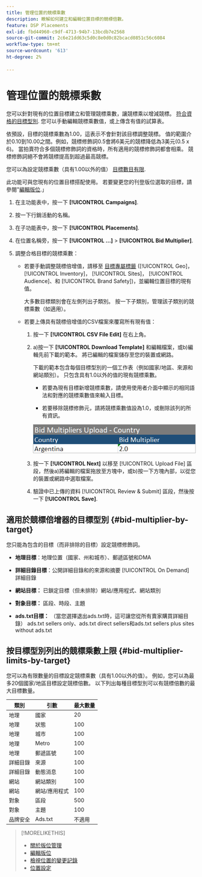 ```yaml
---
title: 管理位置的競標乘數
description: 瞭解如何建立和編輯位置目標的競標倍數。
feature: DSP Placements
exl-id: fbd44960-c9df-4713-94b7-13bcdb7e2568
source-git-commit: 2c6e21dd63c5d0c8e0d0c82bcacd0851c56c6084
workflow-type: tm+mt
source-wordcount: '613'
ht-degree: 2%

---
```


# 管理位置的競標乘數

您可以針對現有的位置目標建立和管理競標乘數，讓競標乘以增減競標。 [符合資格的目標型別](#bid-multiplier-by-target). 您可以手動編輯競標乘數值，或上傳含有值的試算表。

依預設，目標的競標乘數為1.00，這表示不會針對該目標調整競標。 值的範圍介於0.10到10.00之間。例如，競標修飾詞0.5會將6美元的競標降低為3美元(0.5 x 6)。 當拍賣符合多個競標修飾詞的資格時，所有適用的競標修飾詞都會相乘。 競標修飾詞絕不會將競標提高到超過最高競標。

您可以為設定競標乘數（具有1.00以外的值） [目標數目有限](#bid-multiplier-limits-by-target).

此功能可與您現有的位置目標搭配使用。 若要變更您的刊登版位選取的目標，請參閱&quot;[編輯版位](/help/dsp/campaign-management/placements/placement-edit.md).」

1. 在主功能表中，按一下 **[!UICONTROL Campaigns]**.

1. 按一下行銷活動的名稱。

1. 在子功能表中，按一下 **[!UICONTROL Placements]**.

1. 在位置名稱旁，按一下  **[!UICONTROL ...]** > **[!UICONTROL Bid Multiplier]**.

1. 調整合格目標的競標乘數：

   * 若要手動調整競標倍增值，請移至 [目標專屬標籤](#bid-multiplier-by-target) ([!UICONTROL Geo]， [!UICONTROL Inventory]， [!UICONTROL Sites]， [!UICONTROL Audience]、和 [!UICONTROL Brand Safety])，並編輯位置目標的現有值。

     大多數目標類別會在左側列出子類別。 按一下子類別，管理該子類別的競標乘數（如適用）。

   * 若要上傳具有競標倍增值的CSV檔案來覆寫所有現有值：

      1. 按一下 **[!UICONTROL CSV File Edit]** 在右上角。

      1. a)按一下 **[!UICONTROL Download Template]** 和編輯檔案，或b)編輯先前下載的範本。 將已編輯的檔案儲存至您的裝置或網路。

         下載的範本包含每個目標型別的一個工作表（例如國家/地區、來源和網站類別）。 只包含具有1.0以外的值的現有競標乘數。

         * 若要為現有目標新增競標乘數，請使用使用者介面中顯示的相同語法和對應的競標乘數值來輸入目標。

         * 若要移除競標修飾元，請將競標乘數值設為1.0，或刪除該列的所有資訊。

         ![競標乘數試算表檔案中的範例列](/help/dsp/assets/bid-multiplier-spreadsheet.png "競標乘數試算表檔案中的範例列")

      1. 按一下 **[!UICONTROL Next]** 以移至 [!UICONTROL Upload File] 區段，然後a)將編輯的檔案拖放至方塊中，或b)按一下方塊內部，以從您的裝置或網路中選取檔案。

      1. 驗證中已上傳的資料 [!UICONTROL Review & Submit] 區段，然後按一下 **[!UICONTROL Save]**.

## 適用於競標倍增器的目標型別 {#bid-multiplier-by-target}

您只能為包含的目標（而非排除的目標）設定競標修飾詞。

* **地理目標**：地理位置（國家、州和城市）、郵遞區號和DMA

* **詳細目錄目標**：公開詳細目錄和的來源和摘要 [!UICONTROL On Demand] 詳細目錄

* **網站目標：** 已鎖定目標（但未排除）網站/應用程式、網站類別

* **對象目標：** 區段、時段、主題

* **ads.txt目標：** （當您選擇退出ads.txt時，這可讓您從所有賣家購買詳細目錄） ads.txt sellers only、ads.txt direct sellers和ads.txt sellers plus sites without ads.txt <!-- bid multipliers for the different subsets of inventory; not available when the placement targets only one subset -->

## 按目標型別列出的競標乘數上限 {#bid-multiplier-limits-by-target}

您可以為有限數量的目標設定競標乘數（具有1.00以外的值）。 例如，您可以為最多20個國家/地區目標設定競標倍數。 以下列出每種目標型別可以有競標倍數的最大目標數量。

| 類別 | 引數 | 最大數量 |
| -------- | --------- | ----- |
| 地理 | 國家 | 20 |
| 地理 | 狀態 | 100 |
| 地理 | 城市 | 100 |
| 地理 | Metro | 100 |
| 地理 | 郵遞區號 | 100 |
| 詳細目錄 | 來源 | 100 |
| 詳細目錄 | 動態消息 | 100 |
| 網站 | 網站類別 | 100 |
| 網站 | 網站/應用程式 | 100 |
| 對象 | 區段 | 500 |
| 對象 | 主題 | 100 |
| 品牌安全 | Ads.txt | 不適用 |

>[!MORELIKETHIS]
>
>* [關於版位管理](placement-about.md)
>* [編輯版位](placement-edit.md)
>* [檢視位置的變更記錄](placement-change-log.md)
>* [位置設定](placement-settings.md)
